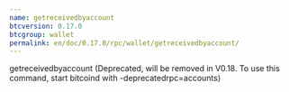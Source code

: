 ```yaml
---
name: getreceivedbyaccount
btcversion: 0.17.0
btcgroup: wallet
permalink: en/doc/0.17.0/rpc/wallet/getreceivedbyaccount/
---
```


getreceivedbyaccount (Deprecated, will be removed in V0.18. To use this command, start bitcoind with -deprecatedrpc=accounts)

